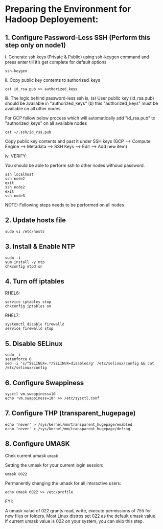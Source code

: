 # Preparing the Environment for Hadoop Deployement:

## 1. Configure Password-Less SSH (Perform this step only on node1)
     
   i. Generate ssh keys (Private & Public) using ssh-keygen command and press enter till it’s get complete for
default options

`ssh-keygen `

   ii. Copy public key contents to authorized_keys

`cat id_rsa.pub >> authorized_keys `

   iii. The logic behind password-less ssh is, (a) User public key (id_rsa.pub) should be available in "authorized_keys" (b) this "authorized_keys" must be available on all other nodes. 

For GCP follow below process which will automatically add "id_rsa.pub" to "authorized_keys" on all available nodes

`cat ~/.ssh/id_rsa.pub`

Copy public key contents and past it under SSH keys (GCP --> Compute Engine --> Metadata --> SSH Keys --> Edit --> Add new item)

   iv. VERIFY:

You should be able to perform ssh to other nodes withoud password.

```
ssh localhost
ssh node2
exit
ssh node2
exit
ssh node3
```

NOTE: Following steps needs to be performed on all nodes

## 2. Update hosts file

`sudo vi /etc/hosts`

## 3. Install & Enable NTP

```
sudo -i
yum install -y ntp
chkconfig ntpd on
```

## 4. Turn off iptables
RHEL6:

```
service iptables stop
chkconfig iptables on
```

RHEL7:

```
systemctl disable firewalld
service firewalld stop
```


## 5. Disable SELinux
```
sudo -i
setenforce 0
sed -i 's/^SELINUX=.*/SELINUX=disabled/g' /etc/selinux/config && cat /etc/selinux/config
```

## 6. Configure Swappiness
```
sysctl vm.swappiness=10
echo 'vm.swappiness=10' >> /etc/sysctl.conf
```

## 7. Configure THP (transparent_hugepage)

```
echo 'never' > /sys/kernel/mm/transparent_hugepage/enabled
echo 'never' > /sys/kernel/mm/transparent_hugepage/defrag
```
## 8. Configure UMASK
Chek current umask
`umask`

Setting the umask for your current login session:

`umask 0022`

Permanently changing the umask for all interactive users:

`echo umask 0022 >> /etc/profile`

FYI:

A umask value of 022 grants read, write, execute permissions of 755 for new files or folders. Most Linux distros set 022 as the default umask value. If current umask value is 022 on your system, you can skip this step.
